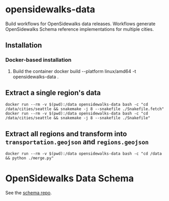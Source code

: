 # opensidewalks-data

Build workflows for OpenSidewalks data releases. Workflows generate OpenSidewalks
Schema reference implementations for multiple cities.

## Installation

### Docker-based installation

1. Build the container
    docker build --platform linux/amd64 -t opensidewalks-data .

## Extract a single region's data

    docker run --rm -v $(pwd):/data opensidewalks-data bash -c "cd /data/cities/seattle && snakemake -j 8 --snakefile ./Snakefile.fetch"
    docker run --rm -v $(pwd):/data opensidewalks-data bash -c "cd /data/cities/seattle && snakemake -j 8 --snakefile ./Snakefile"

## Extract all regions and transform into `transportation.geojson` and `regions.geojson`

    docker run --rm -v $(pwd):/data opensidewalks-data bash -c "cd /data && python ./merge.py"

# OpenSidewalks Data Schema

See the [schema repo](https://github.com/OpenSidewalks/OpenSidewalks-Schema).

